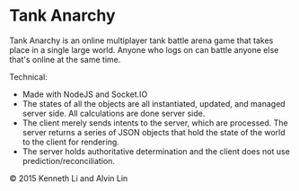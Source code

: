 # Tank Anarchy
Tank Anarchy is an online multiplayer tank battle arena game that takes place
in a single large world. Anyone who logs on can battle anyone else that's online at
the same time.

Technical:
  - Made with NodeJS and Socket.IO
  - The states of all the objects are all instantiated, updated, and managed
  server side. All calculations are done server side.
  - The client merely sends intents to the server, which are processed. The
  server returns a series of JSON objects that hold the state of the world to
  the client for rendering.
  - The server holds authoritative determination and the client does not use
  prediction/reconciliation.

&copy; 2015 Kenneth Li and Alvin Lin
